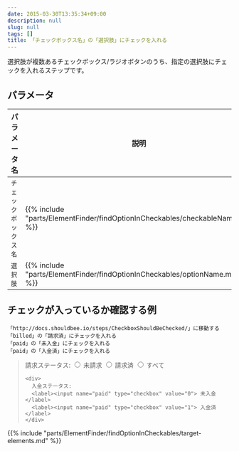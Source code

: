 ```yaml
---
date: 2015-03-30T13:35:34+09:00
description: null
slug: null
tags: []
title: 「チェックボックス名」の「選択肢」にチェックを入れる
---
```


選択肢が複数あるチェックボックス/ラジオボタンのうち、指定の選択肢にチェックを入れるステップです。

## パラメータ

パラメータ名 | 説明
------|---------
`チェックボックス名` | {{% include "parts/ElementFinder/findOptionInCheckables/checkableName.md" %}}
`選択肢` | {{% include "parts/ElementFinder/findOptionInCheckables/optionName.md" %}}

## チェックが入っているか確認する例

```
「http://docs.shouldbee.io/steps/CheckboxShouldBeChecked/」に移動する
「billed」の「請求済」にチェックを入れる
「paid」の「未入金」にチェックを入れる
「paid」の「入金済」にチェックを入れる
```

<blockquote>
  <form>
    <div>
      請求ステータス:
      <label><input name="billed" type="radio" value="0"> 未請求</label>
      <label><input name="billed" type="radio" value="1"> 請求済</label>
      <label><input name="billed" type="radio" value="2"> すべて</label>
    </div>

    <div>
      入金ステータス:
      <label><input name="paid" type="checkbox" value="0"> 未入金</label>
      <label><input name="paid" type="checkbox" value="1"> 入金済</label>
    </div>
  </form>
</blockquote>

{{% include "parts/ElementFinder/findOptionInCheckables/target-elements.md" %}}
